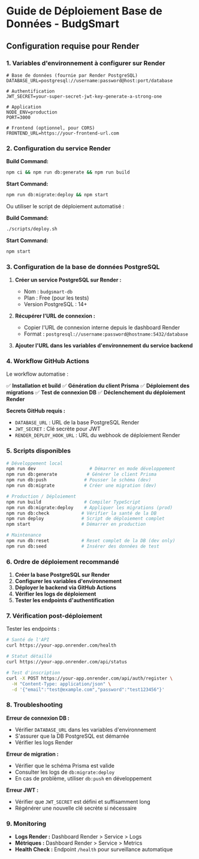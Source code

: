 # Guide de Déploiement Base de Données - BudgSmart

## Configuration requise pour Render

### 1. Variables d'environnement à configurer sur Render

```env
# Base de données (fournie par Render PostgreSQL)
DATABASE_URL=postgresql://username:password@host:port/database

# Authentification
JWT_SECRET=your-super-secret-jwt-key-generate-a-strong-one

# Application
NODE_ENV=production
PORT=3000

# Frontend (optionnel, pour CORS)
FRONTEND_URL=https://your-frontend-url.com
```

### 2. Configuration du service Render

**Build Command:**
```bash
npm ci && npm run db:generate && npm run build
```

**Start Command:**
```bash
npm run db:migrate:deploy && npm start
```

Ou utiliser le script de déploiement automatisé :

**Build Command:**
```bash
./scripts/deploy.sh
```

**Start Command:**
```bash
npm start
```

### 3. Configuration de la base de données PostgreSQL

1. **Créer un service PostgreSQL sur Render :**
   - Nom : `budgsmart-db`
   - Plan : Free (pour les tests)
   - Version PostgreSQL : 14+

2. **Récupérer l'URL de connexion :**
   - Copier l'URL de connexion interne depuis le dashboard Render
   - Format : `postgresql://username:password@hostname:5432/database`

3. **Ajouter l'URL dans les variables d'environnement du service backend**

### 4. Workflow GitHub Actions

Le workflow automatise :

✅ **Installation et build**
✅ **Génération du client Prisma**
✅ **Déploiement des migrations**
✅ **Test de connexion DB**
✅ **Déclenchement du déploiement Render**

**Secrets GitHub requis :**
- `DATABASE_URL` : URL de la base PostgreSQL Render
- `JWT_SECRET` : Clé secrète pour JWT
- `RENDER_DEPLOY_HOOK_URL` : URL du webhook de déploiement Render

### 5. Scripts disponibles

```bash
# Développement local
npm run dev                    # Démarrer en mode développement
npm run db:generate           # Générer le client Prisma
npm run db:push              # Pousser le schéma (dev)
npm run db:migrate           # Créer une migration (dev)

# Production / Déploiement
npm run build                # Compiler TypeScript
npm run db:migrate:deploy    # Appliquer les migrations (prod)
npm run db:check            # Vérifier la santé de la DB
npm run deploy              # Script de déploiement complet
npm start                   # Démarrer en production

# Maintenance
npm run db:reset            # Reset complet de la DB (dev only)
npm run db:seed             # Insérer des données de test
```

### 6. Ordre de déploiement recommandé

1. **Créer la base PostgreSQL sur Render**
2. **Configurer les variables d'environnement**
3. **Déployer le backend via GitHub Actions**
4. **Vérifier les logs de déploiement**
5. **Tester les endpoints d'authentification**

### 7. Vérification post-déploiement

Tester les endpoints :

```bash
# Santé de l'API
curl https://your-app.onrender.com/health

# Statut détaillé
curl https://your-app.onrender.com/api/status

# Test d'inscription
curl -X POST https://your-app.onrender.com/api/auth/register \
  -H "Content-Type: application/json" \
  -d '{"email":"test@example.com","password":"test123456"}'
```

### 8. Troubleshooting

**Erreur de connexion DB :**
- Vérifier `DATABASE_URL` dans les variables d'environnement
- S'assurer que la DB PostgreSQL est démarrée
- Vérifier les logs Render

**Erreur de migration :**
- Vérifier que le schéma Prisma est valide
- Consulter les logs de `db:migrate:deploy`
- En cas de problème, utiliser `db:push` en développement

**Erreur JWT :**
- Vérifier que `JWT_SECRET` est défini et suffisamment long
- Régénérer une nouvelle clé secrète si nécessaire

### 9. Monitoring

- **Logs Render :** Dashboard Render > Service > Logs
- **Métriques :** Dashboard Render > Service > Metrics
- **Health Check :** Endpoint `/health` pour surveillance automatique
